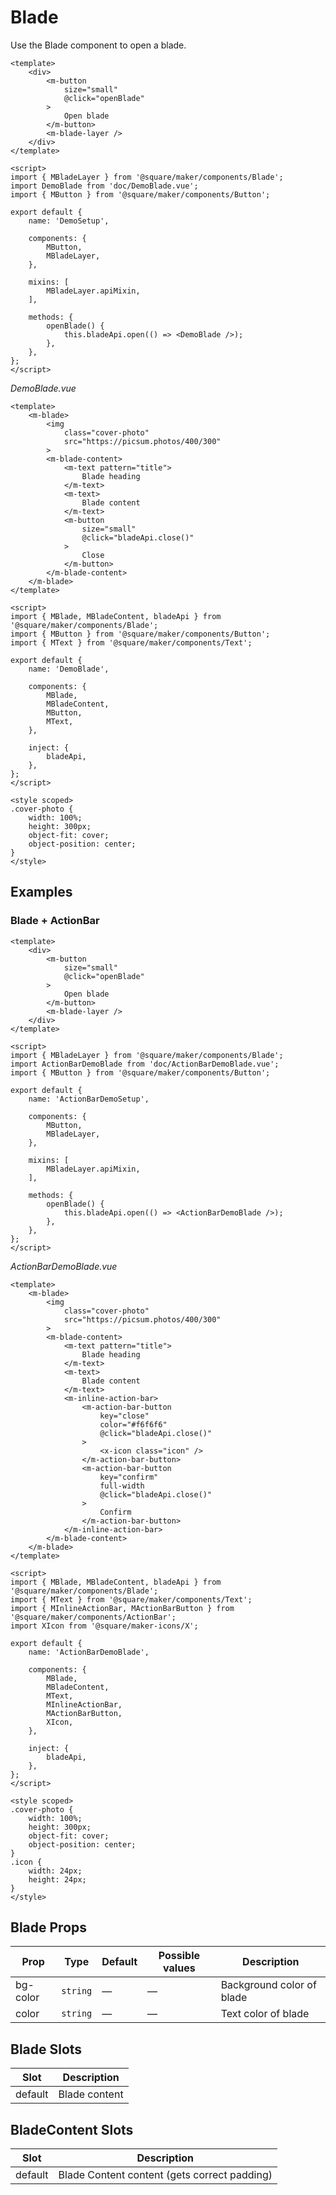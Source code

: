 # Blade

Use the Blade component to open a blade.

```vue
<template>
	<div>
		<m-button
			size="small"
			@click="openBlade"
		>
			Open blade
		</m-button>
		<m-blade-layer />
	</div>
</template>

<script>
import { MBladeLayer } from '@square/maker/components/Blade';
import DemoBlade from 'doc/DemoBlade.vue';
import { MButton } from '@square/maker/components/Button';

export default {
	name: 'DemoSetup',

	components: {
		MButton,
		MBladeLayer,
	},

	mixins: [
		MBladeLayer.apiMixin,
	],

	methods: {
		openBlade() {
			this.bladeApi.open(() => <DemoBlade />);
		},
	},
};
</script>
```

_DemoBlade.vue_

```vue
<template>
	<m-blade>
		<img
			class="cover-photo"
			src="https://picsum.photos/400/300"
		>
		<m-blade-content>
			<m-text pattern="title">
				Blade heading
			</m-text>
			<m-text>
				Blade content
			</m-text>
			<m-button
				size="small"
				@click="bladeApi.close()"
			>
				Close
			</m-button>
		</m-blade-content>
	</m-blade>
</template>

<script>
import { MBlade, MBladeContent, bladeApi } from '@square/maker/components/Blade';
import { MButton } from '@square/maker/components/Button';
import { MText } from '@square/maker/components/Text';

export default {
	name: 'DemoBlade',

	components: {
		MBlade,
		MBladeContent,
		MButton,
		MText,
	},

	inject: {
		bladeApi,
	},
};
</script>

<style scoped>
.cover-photo {
	width: 100%;
	height: 300px;
	object-fit: cover;
	object-position: center;
}
</style>
```

## Examples

### Blade + ActionBar

```vue
<template>
	<div>
		<m-button
			size="small"
			@click="openBlade"
		>
			Open blade
		</m-button>
		<m-blade-layer />
	</div>
</template>

<script>
import { MBladeLayer } from '@square/maker/components/Blade';
import ActionBarDemoBlade from 'doc/ActionBarDemoBlade.vue';
import { MButton } from '@square/maker/components/Button';

export default {
	name: 'ActionBarDemoSetup',

	components: {
		MButton,
		MBladeLayer,
	},

	mixins: [
		MBladeLayer.apiMixin,
	],

	methods: {
		openBlade() {
			this.bladeApi.open(() => <ActionBarDemoBlade />);
		},
	},
};
</script>
```

_ActionBarDemoBlade.vue_

```vue
<template>
	<m-blade>
		<img
			class="cover-photo"
			src="https://picsum.photos/400/300"
		>
		<m-blade-content>
			<m-text pattern="title">
				Blade heading
			</m-text>
			<m-text>
				Blade content
			</m-text>
			<m-inline-action-bar>
				<m-action-bar-button
					key="close"
					color="#f6f6f6"
					@click="bladeApi.close()"
				>
					<x-icon class="icon" />
				</m-action-bar-button>
				<m-action-bar-button
					key="confirm"
					full-width
					@click="bladeApi.close()"
				>
					Confirm
				</m-action-bar-button>
			</m-inline-action-bar>
		</m-blade-content>
	</m-blade>
</template>

<script>
import { MBlade, MBladeContent, bladeApi } from '@square/maker/components/Blade';
import { MText } from '@square/maker/components/Text';
import { MInlineActionBar, MActionBarButton } from '@square/maker/components/ActionBar';
import XIcon from '@square/maker-icons/X';

export default {
	name: 'ActionBarDemoBlade',

	components: {
		MBlade,
		MBladeContent,
		MText,
		MInlineActionBar,
		MActionBarButton,
		XIcon,
	},

	inject: {
		bladeApi,
	},
};
</script>

<style scoped>
.cover-photo {
	width: 100%;
	height: 300px;
	object-fit: cover;
	object-position: center;
}
.icon {
	width: 24px;
	height: 24px;
}
</style>
```

<!-- api-tables:start -->
## Blade Props

| Prop     | Type     | Default | Possible values | Description               |
| -------- | -------- | ------- | --------------- | ------------------------- |
| bg-color | `string` | —       | —               | Background color of blade |
| color    | `string` | —       | —               | Text color of blade       |


## Blade Slots

| Slot    | Description   |
| ------- | ------------- |
| default | Blade content |


## BladeContent Slots

| Slot    | Description                                  |
| ------- | -------------------------------------------- |
| default | Blade Content content (gets correct padding) |



<!-- api-tables:end -->
